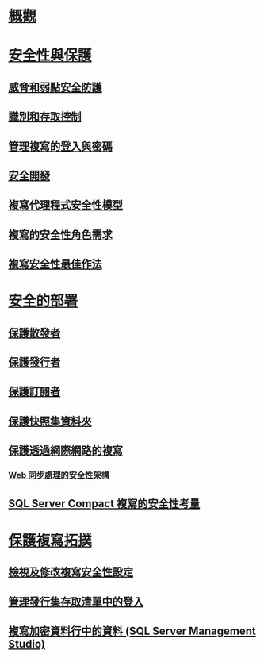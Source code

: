 # [概觀](security-overview-replication.md)  
# [安全性與保護](security-and-protection-replication.md)  
## [威脅和弱點安全防護](threat-and-vulnerability-mitigation-replication.md)  
## [識別和存取控制](identity-and-access-control-replication.md)  
## [管理複寫的登入與密碼](manage-logins-and-passwords-in-replication.md)  
## [安全開發](secure-development-replication.md)  
## [複寫代理程式安全性模型](replication-agent-security-model.md)  
## [複寫的安全性角色需求](security-role-requirements-for-replication.md)  
## [複寫安全性最佳作法](replication-security-best-practices.md)  
# [安全的部署](secure-deployment-replication.md)  
## [保護散發者](secure-the-distributor.md)  
## [保護發行者](secure-the-publisher.md)  
## [保護訂閱者](secure-the-subscriber.md)  
## [保護快照集資料夾](secure-the-snapshot-folder.md)  
## [保護透過網際網路的複寫](securing-replication-over-the-internet.md)  
### [Web 同步處理的安全性架構](security-architecture-for-web-synchronization.md)  
## [SQL Server Compact 複寫的安全性考量](security-considerations-for-sql-server-compact-replication.md)  
# [保護複寫拓撲](secure-a-replication-topology.md)  
## [檢視及修改複寫安全性設定](view-and-modify-replication-security-settings.md)  
## [管理發行集存取清單中的登入](manage-logins-in-the-publication-access-list.md)  
## [複寫加密資料行中的資料 (SQL Server Management Studio)](replicate-data-in-encrypted-columns-sql-server-management-studio.md)  
